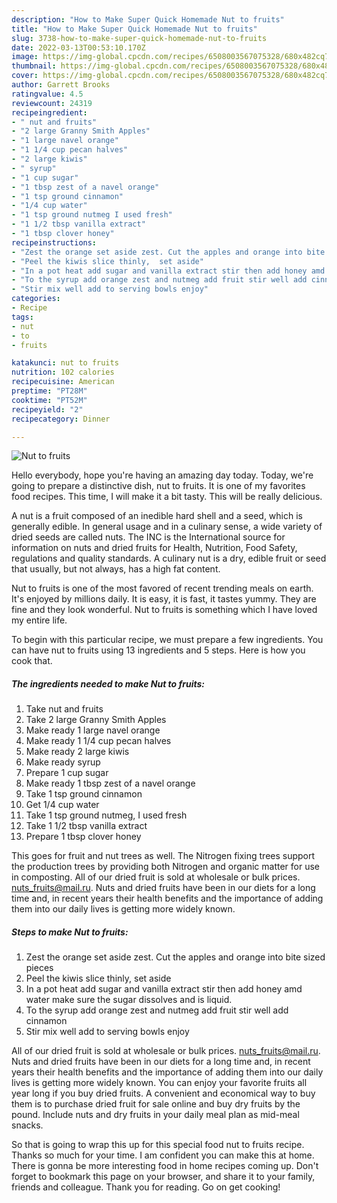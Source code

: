 ```yaml
---
description: "How to Make Super Quick Homemade Nut to fruits"
title: "How to Make Super Quick Homemade Nut to fruits"
slug: 3738-how-to-make-super-quick-homemade-nut-to-fruits
date: 2022-03-13T00:53:10.170Z
image: https://img-global.cpcdn.com/recipes/6508003567075328/680x482cq70/nut-to-fruits-recipe-main-photo.jpg
thumbnail: https://img-global.cpcdn.com/recipes/6508003567075328/680x482cq70/nut-to-fruits-recipe-main-photo.jpg
cover: https://img-global.cpcdn.com/recipes/6508003567075328/680x482cq70/nut-to-fruits-recipe-main-photo.jpg
author: Garrett Brooks
ratingvalue: 4.5
reviewcount: 24319
recipeingredient:
- " nut and fruits"
- "2 large Granny Smith Apples"
- "1 large navel orange"
- "1 1/4 cup pecan halves"
- "2 large kiwis"
- " syrup"
- "1 cup sugar"
- "1 tbsp zest of a navel orange"
- "1 tsp ground cinnamon"
- "1/4 cup water"
- "1 tsp ground nutmeg I used fresh"
- "1 1/2 tbsp vanilla extract"
- "1 tbsp clover honey"
recipeinstructions:
- "Zest the orange set aside zest. Cut the apples and orange into bite sized pieces"
- "Peel the kiwis slice thinly,  set aside"
- "In a pot heat add sugar and vanilla extract stir then add honey amd water make sure the sugar dissolves and is liquid."
- "To the syrup add orange zest and nutmeg add fruit stir well add cinnamon"
- "Stir mix well add to serving bowls enjoy"
categories:
- Recipe
tags:
- nut
- to
- fruits

katakunci: nut to fruits 
nutrition: 102 calories
recipecuisine: American
preptime: "PT28M"
cooktime: "PT52M"
recipeyield: "2"
recipecategory: Dinner

---
```



![Nut to fruits](https://img-global.cpcdn.com/recipes/6508003567075328/680x482cq70/nut-to-fruits-recipe-main-photo.jpg)

Hello everybody, hope you're having an amazing day today. Today, we're going to prepare a distinctive dish, nut to fruits. It is one of my favorites food recipes. This time, I will make it a bit tasty. This will be really delicious.

A nut is a fruit composed of an inedible hard shell and a seed, which is generally edible. In general usage and in a culinary sense, a wide variety of dried seeds are called nuts. The INC is the International source for information on nuts and dried fruits for Health, Nutrition, Food Safety, regulations and quality standards. A culinary nut is a dry, edible fruit or seed that usually, but not always, has a high fat content.

Nut to fruits is one of the most favored of recent trending meals on earth. It's enjoyed by millions daily. It is easy, it is fast, it tastes yummy. They are fine and they look wonderful. Nut to fruits is something which I have loved my entire life.


To begin with this particular recipe, we must prepare a few ingredients. You can have nut to fruits using 13 ingredients and 5 steps. Here is how you cook that.

<!--inarticleads1-->

##### The ingredients needed to make Nut to fruits:

1. Take  nut and fruits
1. Take 2 large Granny Smith Apples
1. Make ready 1 large navel orange
1. Make ready 1 1/4 cup pecan halves
1. Make ready 2 large kiwis
1. Make ready  syrup
1. Prepare 1 cup sugar
1. Make ready 1 tbsp zest of a navel orange
1. Take 1 tsp ground cinnamon
1. Get 1/4 cup water
1. Take 1 tsp ground nutmeg, I used fresh
1. Take 1 1/2 tbsp vanilla extract
1. Prepare 1 tbsp clover honey


This goes for fruit and nut trees as well. The Nitrogen fixing trees support the production trees by providing both Nitrogen and organic matter for use in composting. All of our dried fruit is sold at wholesale or bulk prices. nuts_fruits@mail.ru. Nuts and dried fruits have been in our diets for a long time and, in recent years their health benefits and the importance of adding them into our daily lives is getting more widely known. 

<!--inarticleads2-->

##### Steps to make Nut to fruits:

1. Zest the orange set aside zest. Cut the apples and orange into bite sized pieces
1. Peel the kiwis slice thinly,  set aside
1. In a pot heat add sugar and vanilla extract stir then add honey amd water make sure the sugar dissolves and is liquid.
1. To the syrup add orange zest and nutmeg add fruit stir well add cinnamon
1. Stir mix well add to serving bowls enjoy


All of our dried fruit is sold at wholesale or bulk prices. nuts_fruits@mail.ru. Nuts and dried fruits have been in our diets for a long time and, in recent years their health benefits and the importance of adding them into our daily lives is getting more widely known. You can enjoy your favorite fruits all year long if you buy dried fruits. A convenient and economical way to buy them is to purchase dried fruit for sale online and buy dry fruits by the pound. Include nuts and dry fruits in your daily meal plan as mid-meal snacks. 

So that is going to wrap this up for this special food nut to fruits recipe. Thanks so much for your time. I am confident you can make this at home. There is gonna be more interesting food in home recipes coming up. Don't forget to bookmark this page on your browser, and share it to your family, friends and colleague. Thank you for reading. Go on get cooking!
